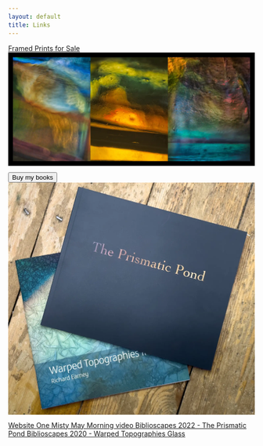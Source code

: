 ```yaml
---
layout: default
title: Links
---
```


<div style="margin-bottom:10px;">
<a href="https://method.photo/im-lost-at-sea-dont-bother-me/">
	<span class="links other">	
		Framed Prints for Sale
	</span>
</a>

<a href="https://method.photo/im-lost-at-sea-dont-bother-me/">
	<img src="im-lost-at-sea-dont-bother-me/exhibition-all-three.webp" alt="Buy Framed Prints" />
</a>
</div>

<div style="margin-bottom:10px;">
<a href="https://method.photo/books/warped-pond">
	<button class="links other">
		Buy my books
	</button>
</a>

<a href="https://method.photo/books/warped-pond">
	<img src="books/warped-prismatic.webp" alt="Buy Warped Topographies II and The Prismatic Pond" />
</a>
</div>

<a href="https://method.photo">
	<span class="links other">	
		Website
	</span>
</a>

<a href="https://vimeo.com/449190135">
	<span class="links">
		One Misty May Morning video
	</span>
</a>

<a href="https://biblioscapes.com/in-discussion/richard-earney-1">
	<span class="links other">
		Biblioscapes 2022 - The Prismatic Pond
	</span>
</a>

<a href="https://biblioscapes.com/in-discussion/richard-earney">
	<span class="links">
		Biblioscapes 2020 - Warped Topographies
	</span>
</a>

<a href="https://glass.photo/methodphoto">
	<span class="links other">
		Glass
	</span>
</a>
